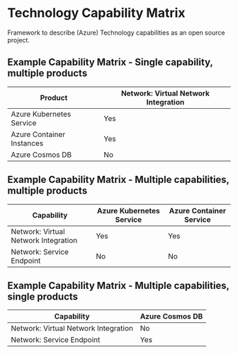 # Technology Capability Matrix

Framework to describe (Azure) Technology capabilities as an open source project.

## Example Capability Matrix - Single capability, multiple products

| Product | Network: Virtual Network Integration |
| -- | -- |
| Azure Kubernetes Service | Yes |
| Azure Container Instances | Yes |
| Azure Cosmos DB | No |


## Example Capability Matrix - Multiple capabilities, multiple products

| Capability | Azure Kubernetes Service | Azure Container Service |
| -- | -- | -- |
| Network: Virtual Network Integration | Yes | Yes
| Network: Service Endpoint | No | No


## Example Capability Matrix - Multiple capabilities, single products

| Capability | Azure Cosmos DB |
| -- | -- |
| Network: Virtual Network Integration | No |
| Network: Service Endpoint | Yes |

